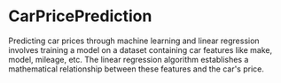 # CarPricePrediction
 Predicting car prices through machine learning and linear regression involves training a model on a dataset containing car features like make, model, mileage, etc. The linear regression algorithm establishes a mathematical relationship between these features and the car's price. 
